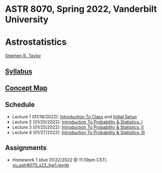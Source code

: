 # ASTR 8070, Spring 2022, Vanderbilt University
# Astrostatistics

[Stephen R. Taylor](https://my.vanderbilt.edu/stephentaylor/) 

## [Syllabus](ASTR8070_Syllabus_Spring2022.pdf)
## [Concept Map](ASTR8070__ConceptMap.pdf)

## Schedule

* Lecture 1 (01/18/2022): [Introduction To Class](lectures/Lecture_1a.ipynb) and [Initial Setup](lectures/Lecture_1b.ipynb)
* Lecture 2 (01/20/2022): [Introduction To Probability & Statistics: I](lectures/Lecture_2.ipynb)
* Lecture 3 (01/25/2022): [Introduction To Probability & Statistics: II](lectures/Lecture_3.ipynb)
* Lecture 4 (01/27/2022): [Introduction To Probability & Statistics: III](lectures/Lecture_4.ipynb)


<!---
* Lecture 5 (02/09/2021): [Classical/Frequentist Statistical Inference: I](lectures/Lecture_5.ipynb)
* Lecture 6 (02/11/2021): [Classical/Frequentist Statistical Inference: II](lectures/Lecture_6.ipynb)
* Lecture 7 (02/16/2021): [Classical/Frequentist Statistical Inference: III](lectures/Lecture_7.ipynb)
* Lecture 8 (02/18/2021): [Bayesian Statistical Inference: I](lectures/Lecture_8.ipynb)
* Reading Day (02/23/2021)
* Lecture 9 (02/25/2021): [Bayesian Statistical Inference: II](lectures/Lecture_9.ipynb)
* Lecture 10 (03/02/2021): [Bayesian Statistical Inference: III](lectures/Lecture_10.ipynb)
* Lecture 11 (03/04/2021): [Bayesian Statistical Inference: IV](lectures/Lecture_11.ipynb)
* Lecture 12 (03/09/2021): [Bayesian Statistical Inference: V](lectures/Lecture_12.ipynb)
* Lecture 13 (03/11/2021): [Data Mining & Machine Learning: Intro to Scikit-Learn](lectures/Lecture_13.ipynb)
* Lecture 14 (03/16/2021): [Density Estimation & Clustering](lectures/Lecture_14.ipynb)
* No Class (03/18/2021)
* Lecture 15 (03/23/2021): [Dimensional Reduction: I](lectures/Lecture_15.ipynb)
* Lecture 16 (03/25/2021): [Dimensional Reduction: II](lectures/Lecture_16.ipynb)
* Lecture 17 (03/30/2021): [Regression: I](lectures/Lecture_17.ipynb)
* Lecture 18 (04/01/2021): [Regression: II](lectures/Lecture_18.ipynb)
* Lecture 19 (04/06/2021): [Classification: I](lectures/Lecture_19.ipynb)
* Reading Day (04/08/2021)
* Lecture 20 (04/13/2021): [Classification: II](lectures/Lecture_20.ipynb)
* Lecture 21 (04/15/2021): [Deep Learning: I](lectures/Lecture_21.ipynb)
* Lecture 22 (04/20/2021): [Deep Learning: II](lectures/Lecture_22.ipynb)
* Lecture 23 (04/22/2021): [Time Series Analysis: I](lectures/Lecture_23.ipynb)
* Lecture 24 (04/27/2021): [Time Series Analysis: II](lectures/Lecture_24.ipynb)
-->

## Assignments

* Homework 1 (due 01/22/2022 @ 11.59pm CST) [vu_astr8070_s22_hw1.ipynb](coursework/homeworks/vu_astr8070_s22_hw1.ipynb)

<!---
* Homework 2 (due 02/12/2021 @ 11.59pm CST) [vu_astr8070_s21_hw2.ipynb](coursework/homeworks/vu_astr8070_s21_hw2.ipynb)
* Homework 3 (due 02/19/2021 @ 11.59pm CST) [vu_astr8070_s21_hw3.ipynb](coursework/homeworks/vu_astr8070_s21_hw3.ipynb)
* Homework 4 (due 03/05/2021 @ 11.59pm CST) [vu_astr8070_s21_hw4.ipynb](coursework/homeworks/vu_astr8070_s21_hw4.ipynb)
* Homework 5 (due 03/27/2021 @ 11.59pm CDT) [vu_astr8070_s21_hw5.ipynb](coursework/homeworks/vu_astr8070_s21_hw5.ipynb)
* Homework 6 (due 04/03/2021 @ 11.59pm CDT) [vu_astr8070_s21_hw6.ipynb](coursework/homeworks/vu_astr8070_s21_hw6.ipynb)
* Homework 7 (due 04/10/2021 @ 11.59pm CDT) [vu_astr8070_s21_hw7.ipynb](coursework/homeworks/vu_astr8070_s21_hw7.ipynb)
* Homework 8 (due 04/17/2021 @ 11.59pm CDT) [vu_astr8070_s21_hw8.ipynb](coursework/homeworks/vu_astr8070_s21_hw8.ipynb)
* Homework 9 (due 04/24/2021 @ 11.59pm CDT) [vu_astr8070_s21_hw9.ipynb](coursework/homeworks/vu_astr8070_s21_hw9.ipynb)
-->
